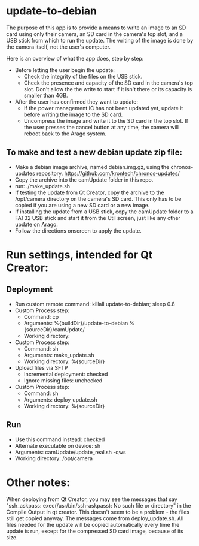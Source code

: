 update-to-debian
====================
The purpose of this app is to provide a means to write an image to an SD card using only their camera, an SD card in the camera's top slot, and a USB stick from which to run the update. The writing of the image is done by the camera itself, not the user's computer.

Here is an overview of what the app does, step by step:
 * Before letting the user begin the update:
    - Check the integrity of the files on the USB stick.
    - Check the presence and capacity of the SD card in the camera's top slot. Don't allow the the write to start if it isn't there or its capacity is smaller than 4GB.
 * After the user has confirmed they want to update:
    - If the power management IC has not been updated yet, update it before writing the image to the SD card.
    - Uncompress the image and write it to the SD card in the top slot.
If the user presses the cancel button at any time, the camera will reboot back to the Arago system.

To make and test a new debian update zip file:
--------------------
 * Make a debian image archive, named debian.img.gz, using the chronos-updates repository. https://github.com/krontech/chronos-updates/
 * Copy the archive into the camUpdate folder in this repo.
 * run: ./make_update.sh
 * If testing the update from Qt Creator, copy the archive to the /opt/camera directory on the camera's SD card. This only has to be copied if you are using a new SD card or a new image.
 * If installing the update from a USB stick, copy the camUpdate folder to a FAT32 USB stick and start it from the Util screen, just like any other update on Arago.
 * Follow the directions onscreen to apply the update.



Run settings, intended for Qt Creator:
====================
Deployment
--------------------
 * Run custom remote command: killall update-to-debian; sleep 0.8
 * Custom Process step:
    - Command: cp
    - Arguments: %{buildDir}/update-to-debian %{sourceDir}/camUpdate/
    - Working directory:
 * Custom Process step:
    - Command: sh
    - Arguments: make_update.sh
    - Working directory: %{sourceDir}
 * Upload files via SFTP
    - Incremental deployment: checked
    - Ignore missing files: unchecked
 * Custom Process step:
    - Command: sh
    - Arguments: deploy_update.sh
    - Working directory: %{sourceDir}

Run
--------------------
 * Use this command instead: checked
 * Alternate executable on device: sh
 * Arguments: camUpdate/update_real.sh -qws
 * Working directory: /opt/camera



Other notes:
====================
When deploying from Qt Creator, you may see the messages that say "ssh_askpass: exec(/usr/bin/ssh-askpass): No such file or directory" in the Compile Output in qt creator. This doesn't seem to be a problem - the files still get copied anyway. The messages come from deploy_update.sh.
All files needed for the update will be copied automatically every time the update is run, except for the compressed SD card image, because of its size.
